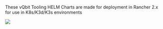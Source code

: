 These vQbit Tooling HELM Charts are made for deployment in Rancher 2.x for use in K8s/K3d/K3s environments

![](https://user-images.githubusercontent.com/12692227/69812144-c9e05680-11ef-11ea-82d1-abe0352259db.png)
